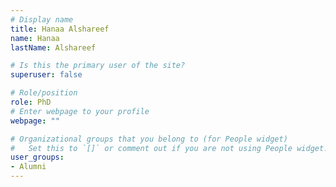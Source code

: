 ```yaml
---
# Display name
title: Hanaa Alshareef
name: Hanaa
lastName: Alshareef

# Is this the primary user of the site?
superuser: false

# Role/position
role: PhD
# Enter webpage to your profile
webpage: ""

# Organizational groups that you belong to (for People widget)
#   Set this to `[]` or comment out if you are not using People widget.
user_groups:
- Alumni
---
```

